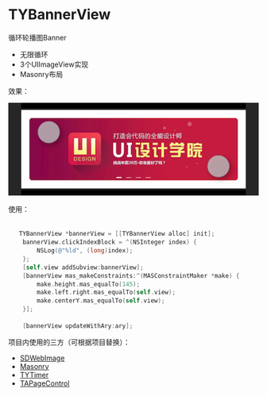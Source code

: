 # TYBannerView

循环轮播图Banner

- 无限循环
- 3个UIImageView实现
- Masonry布局

效果：

![](./TYBanner.png)

使用：

```objective-c
   
   TYBannerView *bannerView = [[TYBannerView alloc] init];
    bannerView.clickIndexBlock = ^(NSInteger index) {
        NSLog(@"%ld", (long)index);
    };
    [self.view addSubview:bannerView];
    [bannerView mas_makeConstraints:^(MASConstraintMaker *make) {
        make.height.mas_equalTo(145);
        make.left.right.mas_equalTo(self.view);
        make.centerY.mas_equalTo(self.view);
    }];
    
    [bannerView updateWithAry:ary];

```



项目内使用的三方（可根据项目替换）：

- [SDWebImage](https://github.com/SDWebImage/SDWebImage)
- [Masonry](https://github.com/SnapKit/Masonry)
- [TYTimer](https://github.com/lucifer001/TYTimer)
- [TAPageControl](https://github.com/TanguyAladenise/TAPageControl)

